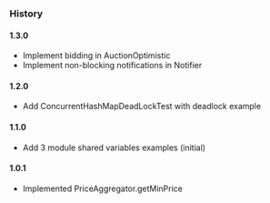 ### History

#### 1.3.0
- Implement bidding in AuctionOptimistic 
- Implement non-blocking notifications in Notifier

#### 1.2.0
- Add ConcurrentHashMapDeadLockTest with deadlock example

#### 1.1.0
- Add 3 module shared variables examples (initial)

#### 1.0.1
- Implemented PriceAggregator.getMinPrice 